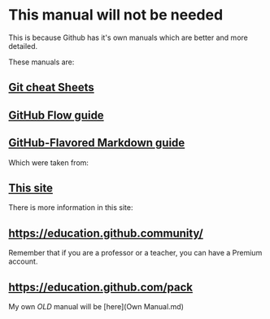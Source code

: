 # This manual will not be needed
This is because Github has it's own manuals which are better and more detailed. 

These manuals are: 

## [Git cheat Sheets](https://education.github.com/git-cheat-sheet-education.pdf)

## [GitHub Flow guide](https://enterprise.github.com/downloads/en/github-flow-cheatsheet.pdf)

## [GitHub-Flavored Markdown guide](https://enterprise.github.com/downloads/en/markdown-cheatsheet.pdf)

Which were taken from: 

## [This site](https://education.github.community/t/shopping-bags-get-a-github-swag-bag-for-your-classroom/33)

There is more information in this site: 

## https://education.github.community/

Remember that if you are a professor or a teacher, you can have a Premium account.

## https://education.github.com/pack

My own *OLD* manual will be [here](Own Manual.md)
